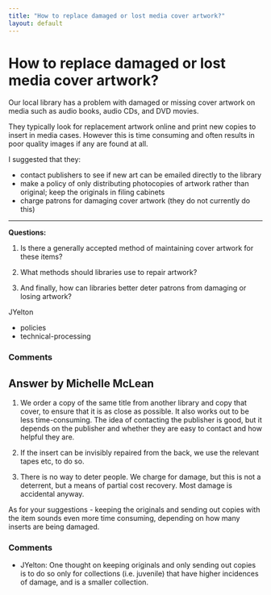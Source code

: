 ```yaml
---
title: "How to replace damaged or lost media cover artwork?"
layout: default
---
```

How to replace damaged or lost media cover artwork?
=====================
Our local library has a problem with damaged or missing cover artwork on
media such as audio books, audio CDs, and DVD movies.

They typically look for replacement artwork online and print new copies
to insert in media cases. However this is time consuming and often
results in poor quality images if any are found at all.

I suggested that they:

-   contact publishers to see if new art can be emailed directly to the
    library
-   make a policy of only distributing photocopies of artwork rather
    than original; keep the originals in filing cabinets
-   charge patrons for damaging cover artwork (they do not currently do
    this)

* * * * *

**Questions:**

1.  Is there a generally accepted method of maintaining cover artwork
    for these items?

2.  What methods should libraries use to repair artwork?

3.  And finally, how can libraries better deter patrons from damaging or
    losing artwork?



JYelton

<ul class="tags"><li class="tag">policies</li><li class="tag">technical-processing</li></ul>

### Comments ###


Answer by Michelle McLean
----------------
1.  We order a copy of the same title from another library and copy that
    cover, to ensure that it is as close as possible. It also works out
    to be less time-consuming. The idea of contacting the publisher is
    good, but it depends on the publisher and whether they are easy to
    contact and how helpful they are.

2.  If the insert can be invisibly repaired from the back, we use the
    relevant tapes etc, to do so.

3.  There is no way to deter people. We charge for damage, but this is
    not a deterrent, but a means of partial cost recovery. Most damage
    is accidental anyway.

As for your suggestions - keeping the originals and sending out copies
with the item sounds even more time consuming, depending on how many
inserts are being damaged.

### Comments ###
* JYelton: One thought on keeping originals and only sending out copies is to do so
only for collections (i.e. juvenile) that have higher incidences of
damage, and is a smaller collection.

